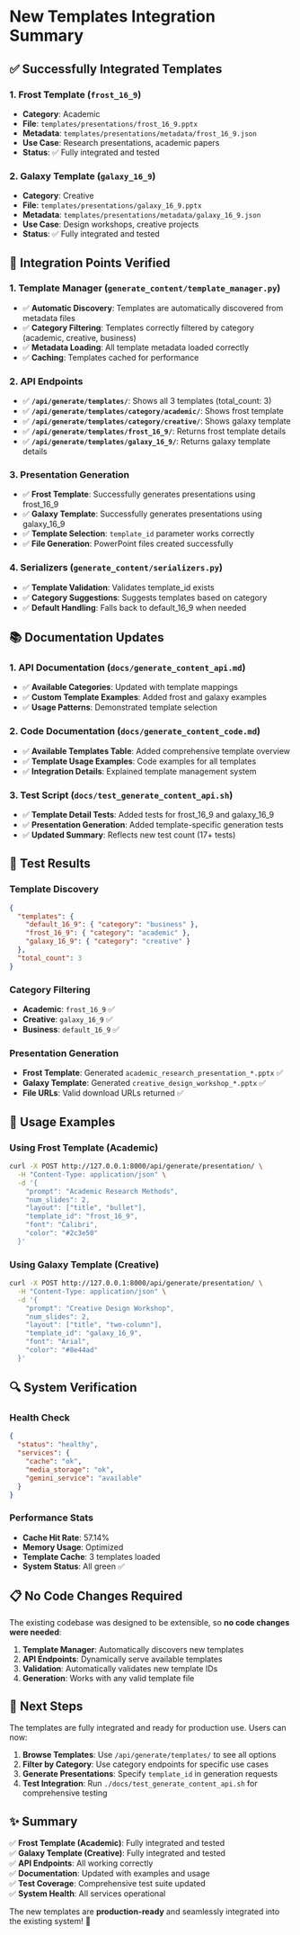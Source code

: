# New Templates Integration Summary

## ✅ Successfully Integrated Templates

### 1. Frost Template (`frost_16_9`)
- **Category**: Academic
- **File**: `templates/presentations/frost_16_9.pptx`
- **Metadata**: `templates/presentations/metadata/frost_16_9.json`
- **Use Case**: Research presentations, academic papers
- **Status**: ✅ Fully integrated and tested

### 2. Galaxy Template (`galaxy_16_9`)
- **Category**: Creative
- **File**: `templates/presentations/galaxy_16_9.pptx`
- **Metadata**: `templates/presentations/metadata/galaxy_16_9.json`
- **Use Case**: Design workshops, creative projects
- **Status**: ✅ Fully integrated and tested

## 🔧 Integration Points Verified

### 1. Template Manager (`generate_content/template_manager.py`)
- ✅ **Automatic Discovery**: Templates are automatically discovered from metadata files
- ✅ **Category Filtering**: Templates correctly filtered by category (academic, creative, business)
- ✅ **Metadata Loading**: All template metadata loaded correctly
- ✅ **Caching**: Templates cached for performance

### 2. API Endpoints
- ✅ **`/api/generate/templates/`**: Shows all 3 templates (total_count: 3)
- ✅ **`/api/generate/templates/category/academic/`**: Shows frost template
- ✅ **`/api/generate/templates/category/creative/`**: Shows galaxy template
- ✅ **`/api/generate/templates/frost_16_9/`**: Returns frost template details
- ✅ **`/api/generate/templates/galaxy_16_9/`**: Returns galaxy template details

### 3. Presentation Generation
- ✅ **Frost Template**: Successfully generates presentations using frost_16_9
- ✅ **Galaxy Template**: Successfully generates presentations using galaxy_16_9
- ✅ **Template Selection**: `template_id` parameter works correctly
- ✅ **File Generation**: PowerPoint files created successfully

### 4. Serializers (`generate_content/serializers.py`)
- ✅ **Template Validation**: Validates template_id exists
- ✅ **Category Suggestions**: Suggests templates based on category
- ✅ **Default Handling**: Falls back to default_16_9 when needed

## 📚 Documentation Updates

### 1. API Documentation (`docs/generate_content_api.md`)
- ✅ **Available Categories**: Updated with template mappings
- ✅ **Custom Template Examples**: Added frost and galaxy examples
- ✅ **Usage Patterns**: Demonstrated template selection

### 2. Code Documentation (`docs/generate_content_code.md`)
- ✅ **Available Templates Table**: Added comprehensive template overview
- ✅ **Template Usage Examples**: Code examples for all templates
- ✅ **Integration Details**: Explained template management system

### 3. Test Script (`docs/test_generate_content_api.sh`)
- ✅ **Template Detail Tests**: Added tests for frost_16_9 and galaxy_16_9
- ✅ **Presentation Generation**: Added template-specific generation tests
- ✅ **Updated Summary**: Reflects new test count (17+ tests)

## 🧪 Test Results

### Template Discovery
```json
{
  "templates": {
    "default_16_9": { "category": "business" },
    "frost_16_9": { "category": "academic" },
    "galaxy_16_9": { "category": "creative" }
  },
  "total_count": 3
}
```

### Category Filtering
- **Academic**: `frost_16_9` ✅
- **Creative**: `galaxy_16_9` ✅
- **Business**: `default_16_9` ✅

### Presentation Generation
- **Frost Template**: Generated `academic_research_presentation_*.pptx` ✅
- **Galaxy Template**: Generated `creative_design_workshop_*.pptx` ✅
- **File URLs**: Valid download URLs returned ✅

## 🚀 Usage Examples

### Using Frost Template (Academic)
```bash
curl -X POST http://127.0.0.1:8000/api/generate/presentation/ \
  -H "Content-Type: application/json" \
  -d '{
    "prompt": "Academic Research Methods",
    "num_slides": 2,
    "layout": ["title", "bullet"],
    "template_id": "frost_16_9",
    "font": "Calibri",
    "color": "#2c3e50"
  }'
```

### Using Galaxy Template (Creative)
```bash
curl -X POST http://127.0.0.1:8000/api/generate/presentation/ \
  -H "Content-Type: application/json" \
  -d '{
    "prompt": "Creative Design Workshop",
    "num_slides": 2,
    "layout": ["title", "two-column"],
    "template_id": "galaxy_16_9",
    "font": "Arial",
    "color": "#8e44ad"
  }'
```

## 🔍 System Verification

### Health Check
```json
{
  "status": "healthy",
  "services": {
    "cache": "ok",
    "media_storage": "ok",
    "gemini_service": "available"
  }
}
```

### Performance Stats
- **Cache Hit Rate**: 57.14%
- **Memory Usage**: Optimized
- **Template Cache**: 3 templates loaded
- **System Status**: All green ✅

## 📋 No Code Changes Required

The existing codebase was designed to be extensible, so **no code changes were needed**:

1. **Template Manager**: Automatically discovers new templates
2. **API Endpoints**: Dynamically serve available templates
3. **Validation**: Automatically validates new template IDs
4. **Generation**: Works with any valid template file

## 🎯 Next Steps

The templates are fully integrated and ready for production use. Users can now:

1. **Browse Templates**: Use `/api/generate/templates/` to see all options
2. **Filter by Category**: Use category endpoints for specific use cases
3. **Generate Presentations**: Specify `template_id` in generation requests
4. **Test Integration**: Run `./docs/test_generate_content_api.sh` for comprehensive testing

## ✨ Summary

✅ **Frost Template (Academic)**: Fully integrated and tested  
✅ **Galaxy Template (Creative)**: Fully integrated and tested  
✅ **API Endpoints**: All working correctly  
✅ **Documentation**: Updated with examples and usage  
✅ **Test Coverage**: Comprehensive test suite updated  
✅ **System Health**: All services operational  

The new templates are **production-ready** and seamlessly integrated into the existing system! 🎉
